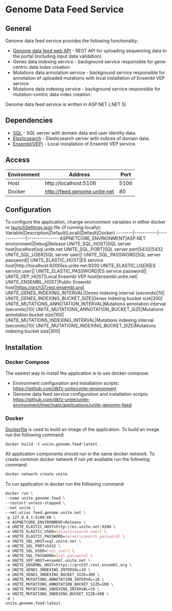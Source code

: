 # Genome Data Feed Service

## General
Genome data feed service provides the following functionality:
- [Genome data feed web API](https://github.com/dkfz-unite/unite-genome-feed/blob/main/Docs/api-genome.md) - REST API for uploading sequencing data to the portal (including input data validation).
- Genes data indexing service - background service responsible for gene-centric data index creation.
- Mutations data annotation service - background service responsible for annotation of uploaded mutations with local installation of Ensembl VEP service.
- Mutations data indexing service - background service responsible for mutation-centric data index creation.

Genome data feed service is written in ASP.NET (.NET 5)

## Dependencies
- [SQL](https://github.com/dkfz-unite/unite-environment/tree/main/programs/postgresql) - SQL server with domain data and user identity data.
- [Elasticsearch](https://github.com/dkfz-unite/unite-environment/tree/main/programs/elasticsearch) - Elasticsearch server with indices of domain data.
- [Ensembl(VEP)](https://github.com/dkfz-unite/unite-environment/tree/main/applications/unite-vep) - Local installation of Ensembl VEP service.

## Access
Environment|Address|Port
-----------|-------|----
Host|http://localhost:5106|5106
Docker|http://feed.genome.unite.net|80

## Configuration
To configure the application, change environment variables in either docker or [launchSettings.json](https://github.com/dkfz-unite/unite-genome-feed/blob/main/Unite.Genome.Feed.Web/Properties/launchSettings.json) file (if running locally):
Variable|Description|Default(Local)|Default(Docker)
--------|-----------|--------------|---------------
ASPNETCORE_ENVIRONMENT|ASP.NET environment|Debug|Release
UNITE_SQL_HOST|SQL server host|localhost|sql.unite.net
UNITE_SQL_PORT|SQL server port|5432|5432
UNITE_SQL_USER|SQL server user||
UNITE_SQL_PASSWORD|SQL server password||
UNITE_ELASTIC_HOST|ES service host|http://localhost:9200|es.unite.net:9200
UNITE_ELASTIC_USER|ES service user||
UNITE_ELASTIC_PASSWORD|ES service password||
UNITE_VEP_HOST|Local Ensembl VEP host|ensembl.unite.net|
UNITE_ENSEMBL_HOST|Public Ensembl host|https://grch37.rest.ensembl.org|
UNITE_GENES_INDEXING_INTERVAL|Genes indexing interval (seconds)|10|
UNITE_GENES_INDEXING_BUCKET_SIZE|Genes indexing bucket size|300|
UNITE_MUTATIONS_ANNOTATION_INTERVAL|Mutations annotation interval (seconds)|10|
UNITE_MUTATIONS_ANNOTATION_BUCKET_SIZE|Mutations annotation bucket size|100|
UNITE_MUTATIONS_INDEXING_INTERVAL|Mutations indexing interval (seconds)|10|
UNITE_MUTATIONS_INDEXING_BUCKET_SIZE|Mutations indexing bucket size|300|

## Installation

### Docker Compose
The easiest way to install the application is to use docker-compose:
- Environment configuration and installation scripts: https://github.com/dkfz-unite/unite-environment
- Genome data feed service configuration and installation scripts: https://github.com/dkfz-unite/unite-environment/tree/main/applications/unite-genome-feed

### Docker
[Dockerfile](https://github.com/dkfz-unite/unite-genome-feed/blob/main/Dockerfile) is used to build an image of the application.
To build an image run the following command:
```
docker build -t unite.genome.feed:latest .
```

All application components should run in the same docker network.
To create common docker network if not yet available run the following command:
```bash
docker network create unite
```

To run application in docker run the following command:
```bash
docker run \
--name unite.genome.feed \
--restart unless-stopped \
--net unite \
--net-alias feed.genome.unite.net \
-p 127.0.0.1:5100:80 \
-e ASPNETCORE_ENVIRONMENT=Release \
-e UNITE_ELASTIC_HOST=http://es.unite.net:9200 \
-e UNITE_ELASTIC_USER=[elasticsearch_user] \
-e UNITE_ELASTIC_PASSWORD=[elasticsearch_password] \
-e UNITE_SQL_HOST=sql.unite.net \
-e UNITE_SQL_PORT=5432 \
-e UNITE_SQL_USER=[sql_user] \
-e UNITE_SQL_PASSWORD=[sql_password] \
-e UNITE_VEP_HOST=ensembl.unite.net \
-e UNITE_ENSEMBL_HOST=https://grch37.rest.ensembl.org \
-e UNITE_GENES_INDEXING_INTERVAL=10 \
-e UNITE_GENES_INDEXING_BUCKET_SIZE=300 \
-e UNITE_MUTATIONS_ANNOTATION_INTERVAL=10 \
-e UNITE_MUTATIONS_ANNOTATION_BUCKET_SIZE=100 \
-e UNITE_MUTATIONS_INDEXING_INTERVAL=10 \
-e UNITE_MUTATIONS_INDEXING_BUCKET_SIZE=300 \
-d \
unite.genome.feed:latest
```
